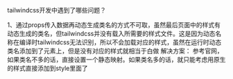 tailwindcss开发中遇到了哪些问题？

1、通过props传入数据再动态生成类名的方式不可取，虽然最后页面中的样式有动态生成的类名，但tailwindcss并没有载入所需要的样式文件。这是因为动态名称在编译时tailwindcss无法识别，所以不会加载对应的样式，虽然在运行时动态类名添加到了元素上，但是没有对应的样式就相当于白做
    解决方案： 参考官网，如果类名不多的话，直接设置一个静态映射。如果类名多的话，就只能考虑用原生的样式直接添加到style里面了